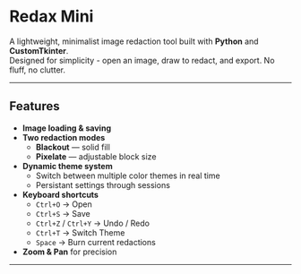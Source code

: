 # Redax Mini

A lightweight, minimalist image redaction tool built with **Python** and **CustomTkinter**.  
Designed for simplicity - open an image, draw to redact, and export. No fluff, no clutter.

---

## Features

- **Image loading & saving**
- **Two redaction modes**
  - **Blackout** — solid fill  
  - **Pixelate** — adjustable block size
- **Dynamic theme system**
  - Switch between multiple color themes in real time  
  - Persistant settings through sessions
- **Keyboard shortcuts**
  - `Ctrl+O` → Open  
  - `Ctrl+S` → Save  
  - `Ctrl+Z` / `Ctrl+Y` → Undo / Redo  
  - `Ctrl+T` → Switch Theme  
  - `Space` → Burn current redactions
- **Zoom & Pan** for precision

---
